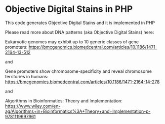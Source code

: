 # Objective Digital Stains in PHP
This code generates Objective Digital Stains and it is implemented in PHP
 
 Please read more about DNA patterns (aka Objective Digital Stains) here:
 
 Eukaryotic genomes may exhibit up to 10 generic classes of gene promoters:
 https://bmcgenomics.biomedcentral.com/articles/10.1186/1471-2164-13-512
 
 and 
 
 Gene promoters show chromosome-specificity and reveal chromosome territories in humans:
 https://bmcgenomics.biomedcentral.com/articles/10.1186/1471-2164-14-278
 
 and
 
 Algorithms in Bioinformatics: Theory and Implementation:
 https://www.wiley.com/en-ag/Algorithms+in+Bioinformatics%3A+Theory+and+Implementation-p-9781119697961
